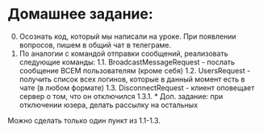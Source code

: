 # Домашнее задание:

0. Осознать код, который мы написали на уроке.
При появлении вопросов, пишем в общий чат в телеграме.
1. По аналогии с командой отправки сообщений, реализовать следующие команды:
1.1. BroadcastMessageRequest - послать сообщение ВСЕМ пользователям (кроме себя)
1.2. UsersRequest - получить список всех логинов, которые в данный момент есть в чате (в любом формате)
1.3. DisconnectRequest - клиент оповещает сервер о том, что он отключился
1.3.1. * Доп. задание: при отключении юзера, делать рассылку на остальных

Можно сделать только один пункт из 1.1-1.3.